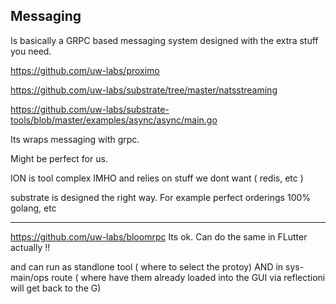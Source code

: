 ## Messaging


Is basically a GRPC based messaging system designed with the extra stuff you need.

https://github.com/uw-labs/proximo

https://github.com/uw-labs/substrate/tree/master/natsstreaming

https://github.com/uw-labs/substrate-tools/blob/master/examples/async/async/main.go

Its wraps messaging with grpc.

Might be perfect for us.

ION is tool complex IMHO and relies on stuff we dont want ( redis, etc )

substrate is designed the right way. For example perfect orderings
100% golang, etc

---

https://github.com/uw-labs/bloomrpc
Its ok.
Can do the same in FLutter actually !!

and can run as standlone tool ( where to select the protoy) AND in sys-main/ops route ( where have them already loaded into the GUI via reflectioni will get back to the G)
